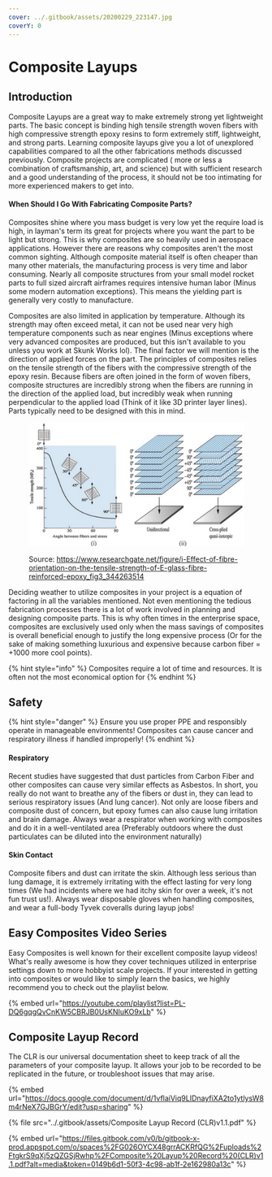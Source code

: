 ```yaml
---
cover: ../.gitbook/assets/20200229_223147.jpg
coverY: 0
---
```


# Composite Layups

## Introduction

Composite Layups are a great way to make extremely strong yet lightweight parts. The basic concept is binding high tensile strength woven fibers with high compressive strength epoxy resins to form extremely stiff, lightweight, and strong parts. Learning composite layups give you a lot of unexplored capabilities compared to all the other fabrications methods discussed previously. Composite projects are complicated ( more or less a combination of craftsmanship, art, and science) but with sufficient research and a good understanding of the process, it should not be too intimating for more experienced makers to get into.&#x20;

#### When Should I Go With Fabricating Composite Parts?

Composites shine where you mass budget is very low yet the require load is high, in layman's term its great for projects where you want the part to be light but strong. This is why composites are so heavily used in aerospace applications. However there are reasons why composites aren't the most common sighting. Although composite material itself is often cheaper than many other materials, the manufacturing process is very time and labor consuming. Nearly all composite structures from your small model rocket parts to full sized aircraft airframes requires intensive human labor (Minus some modern automation exceptions). This means the yielding part is generally very costly to manufacture.&#x20;

Composites are also limited in application by temperature. Although its strength may often exceed metal, it can not be used near very high temperature components such as near engines (Minus exceptions where very advanced composites are produced, but this isn't available to you unless you work at Skunk Works lol). The final factor we will mention is the direction of applied forces on the part. The principles of composites relies on the tensile strength of the fibers with the compressive strength of the epoxy resin. Because fibers are often joined in the form of woven fibers, composite structures are incredibly strong when the fibers are running in the direction of the applied load, but incredibly weak when running perpendicular to the applied load (Think of it like 3D printer layer lines). Parts typically need to be designed with this in mind.

<figure><img src="../.gitbook/assets/image_2022-11-16_170138419.png" alt=""><figcaption><p>Source: <a href="https://www.researchgate.net/figure/i-Effect-of-fibre-orientation-on-the-tensile-strength-of-E-glass-fibre-reinforced-epoxy_fig3_344263514">https://www.researchgate.net/figure/i-Effect-of-fibre-orientation-on-the-tensile-strength-of-E-glass-fibre-reinforced-epoxy_fig3_344263514</a></p></figcaption></figure>

Deciding weather to utilize composites in your project is a equation of factoring in all the variables mentioned. Not even mentioning the tedious fabrication processes there is a lot of work involved in planning and designing composite parts. This is why often times in the enterprise space, composites are exclusively used only when the mass savings of composites is overall beneficial enough to justify the long expensive process (Or for the sake of making something luxurious and expensive because carbon fiber = +1000 more cool points).

{% hint style="info" %}
Composites require a lot of time and resources. It is often not the most economical option for&#x20;
{% endhint %}

## Safety

{% hint style="danger" %}
Ensure you use proper PPE and responsibly operate in manageable environments! Composites can cause cancer and respiratory illness if handled improperly!
{% endhint %}

#### Respiratory

&#x20;Recent studies have suggested that dust particles from Carbon Fiber and other composites can cause very similar effects as Asbestos. In short, you really do not want to breathe any of the fibers or dust in, they can lead to serious respiratory issues (And lung cancer). Not only are loose fibers and composite dust of concern, but epoxy fumes can also cause lung irritation and brain damage. Always wear a respirator when working with composites and do it in a well-ventilated area (Preferably outdoors where the dust particulates can be diluted into the environment naturally)

#### Skin Contact

Composite fibers and dust can irritate the skin. Although less serious than lung damage, it is extremely irritating with the effect lasting for very long times (We had incidents where we had itchy skin for over a week, it's not fun trust us!). Always wear disposable gloves when handling composites, and wear a full-body Tyvek coveralls during layup jobs!

## Easy Composites Video Series

Easy Composites is well known for their excellent composite layup videos! What's really awesome is how they cover techniques utilized in enterprise settings down to more hobbyist scale projects. If your interested in getting into composites or would like to simply learn the basics, we highly recommend you to check out the playlist below.&#x20;

{% embed url="https://youtube.com/playlist?list=PL-DQ6gqgQvCnKW5CBRJB0UsKNIuKO9xLb" %}

## Composite Layup Record

The CLR is our universal documentation sheet to keep track of all the parameters of your composite layup. It allows your job to be recorded to be replicated in the future, or troubleshoot issues that may arise.&#x20;

{% embed url="https://docs.google.com/document/d/1vflaiViq9LIDnayfiXA2to1ytlysW8m4rNeX7GJBGrY/edit?usp=sharing" %}

{% file src="../.gitbook/assets/Composite Layup Record (CLR)v1.1.pdf" %}

{% embed url="https://files.gitbook.com/v0/b/gitbook-x-prod.appspot.com/o/spaces%2FG026OYCX48grrACKRfQG%2Fuploads%2FtgkrS9qXj5zQZGSjRwhp%2FComposite%20Layup%20Record%20(CLR)v1.1.pdf?alt=media&token=0149b6d1-50f3-4c98-ab1f-2e162980a13c" %}
